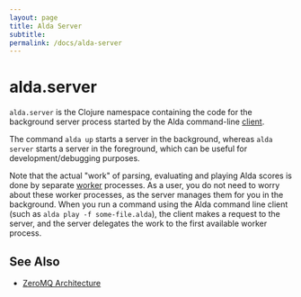 ```yaml
---
layout: page
title: Alda Server
subtitle: 
permalink: /docs/alda-server
---
```


# alda.server

`alda.server` is the Clojure namespace containing the code for the background server process started by the Alda command-line [client](../docs/alda-client).

The command `alda up` starts a server in the background, whereas `alda server` starts a server in the foreground, which can be useful for development/debugging purposes.

Note that the actual "work" of parsing, evaluating and playing Alda scores is done by separate [worker](../docs/alda-worker) processes. As a user, you do not need to worry about these worker processes, as the server manages them for you in the background. When you run a command using the Alda command line client (such as `alda play -f some-file.alda`), the client makes a request to the server, and the server delegates the work to the first available worker process.

## See Also

* [ZeroMQ Architecture](../docs/zeromq-architecture)
